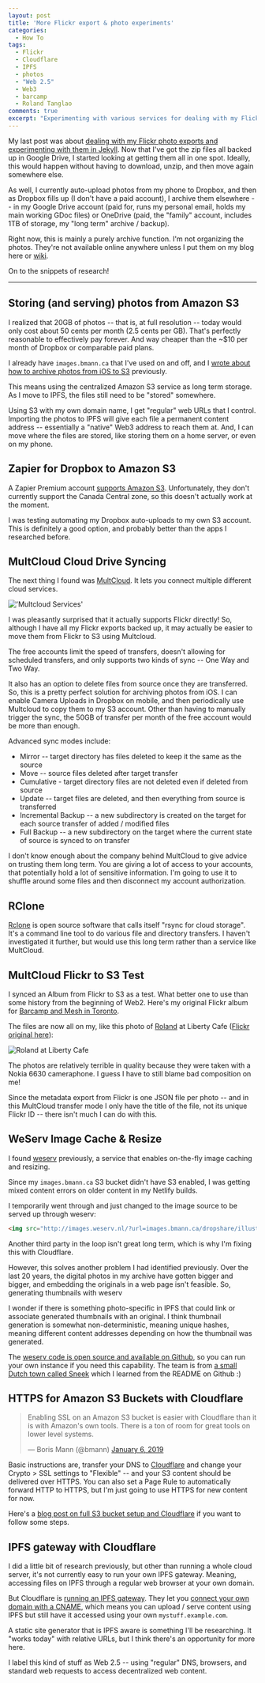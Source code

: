 ```yaml
---
layout: post
title: 'More Flickr export & photo experiments'
categories:
  - How To
tags:
  - Flickr
  - Cloudflare
  - IPFS
  - photos
  - "Web 2.5"
  - Web3
  - barcamp
  - Roland Tanglao
comments: true
excerpt: "Experimenting with various services for dealing with my Flickr export backup and moving photos around, resulting in documenting a grab bag of cloud services, protocols, articles and other research."
---
```


My last post was about [dealing with my Flickr photo exports and experimenting with them in Jekyll](/flickr-exports-jekyll/). Now that I've got the zip files all backed up in Google Drive, I started looking at getting them all in one spot. Ideally, this would happen without having to download, unzip, and then move again somewhere else.

As well, I currently auto-upload photos from my phone to Dropbox, and then as Dropbox fills up (I don't have a paid account), I archive them elsewhere -- in my Google Drive account (paid for, runs my personal email, holds my main working GDoc files) or OneDrive (paid, the "family" account, includes 1TB of storage, my "long term" archive / backup).

Right now, this is mainly a purely archive function. I'm not organizing the photos. They're not available online anywhere unless I put them on my blog here or [wiki](https://wiki.bmann.ca).

On to the snippets of research!

---

## Storing (and serving) photos from Amazon S3

I realized that 20GB of photos -- that is, at full resolution -- today would only cost about 50 cents per month (2.5 cents per GB). That's perfectly reasonable to effectively pay forever. And way cheaper than the ~$10 per month of Dropbox or comparable paid plans.

I already have ```images.bmann.ca``` that I've used on and off, and I [wrote about how to archive photos from iOS to S3](/archiving-photos-ios-amazon-s3) previously.

This means using the centralized Amazon S3 service as long term storage. As I move to IPFS, the files still need to be "stored" somewhere.

Using S3 with my own domain name, I get "regular" web URLs that I control. Importing the photos to IPFS will give each file a permanent content address -- essentially a "native" Web3 address to reach them at. And, I can move where the files are stored, like storing them on a home server, or even on my phone.

## Zapier for Dropbox to Amazon S3

A Zapier Premium account [supports Amazon S3](https://zapier.com/apps/amazon-s3). Unfortunately, they don't currently support the Canada Central zone, so this doesn't actually work at the moment.

I was testing automating my Dropbox auto-uploads to my own S3 account. This is definitely a good option, and probably better than the apps I researched before.

## MultCloud Cloud Drive Syncing

The next thing I found was [MultCloud](https:://multcloud.com). It lets you connect multiple different cloud services.

!['Multcloud Services'](/images/multicloud_screenshot.png)

I was pleasantly surprised that it actually supports Flickr directly! So, although I have all my Flickr exports backed up, it may actually be easier to move them from Flickr to S3 using Multcloud.

The free accounts limit the speed of transfers, doesn't allowing for scheduled transfers, and only supports two kinds of sync -- One Way and Two Way.

It also has an option to delete files from source once they are transferred. So, this is a pretty perfect solution for archiving photos from iOS. I can enable Camera Uploads in Dropbox on mobile, and then periodically use Multcloud to copy them to my S3 account. Other than having to manually trigger the sync, the 50GB of transfer per month of the free account would be more than enough.

Advanced sync modes include:
* Mirror -- target directory has files deleted to keep it the same as the source
* Move -- source files deleted after target transfer
* Cumulative - target directory files are not deleted even if deleted from source
* Update -- target files are deleted, and then everything from source is transferred
* Incremental Backup -- a new subdirectory is created on the target for each source transfer of added / modified files
* Full Backup -- a new subdirectory on the target where the current state of source is synced to on transfer

I don't know enough about the company behind MultCloud to give advice on trusting them long term. You are giving a lot of access to your accounts, that potentially hold a lot of sensitive information. I'm going to use it to shuffle around some files and then disconnect my account authorization.

## RClone

[Rclone](https://rclone.org/) is open source software that calls itself "rsync for cloud storage". It's a command line tool to do various file and directory transfers. I haven't investigated it further, but would use this long term rather than a service like MultCloud.

## MultCloud Flickr to S3 Test

I synced an Album from Flickr to S3 as a test. What better one to use than some history from the beginning of Web2. Here's my original Flickr album for [Barcamp and Mesh in Toronto](https://www.flickr.com/photos/boris/albums/72057594138250222).

The files are now all on my, like this photo of [Roland](https://rolandtanglao.com) at Liberty Cafe ([Flickr original here](https://www.flickr.com/photos/boris/146293250/in/album-72057594138250222/)):

![Roland at Liberty Cafe](https://images.bmann.ca/flickr/Barcamp%20and%20Mesh%20in%20Toronto/Roland%20at%20Liberty%20Cafe.jpg)

The photos are relatively terrible in quality because they were taken with a Nokia 6630 cameraphone. I guess I have to still blame bad composition on me!

Since the metadata export from Flickr is one JSON file per photo -- and in this MultCloud transfer mode I only have the title of the file, not its unique Flickr ID -- there isn't much I can do with this.

## WeServ Image Cache & Resize

I found [weserv](https://images.weserv.nl/) previously, a service that enables on-the-fly image caching and resizing.

Since my ```images.bmann.ca``` S3 bucket didn't have S3 enabled, I was getting mixed content errors on older content in my Netlify builds.

I temporarily went through and just changed to the image source to be served up through weserv:

```html
<img src="http://images.weserv.nl/?url=images.bmann.ca/dropshare/illustrator-bizcards-front.jpg" class="full" />
```

Another third party in the loop isn't great long term, which is why I'm fixing this with Cloudflare.

However, this solves another problem I had identified previously. Over the last 20 years, the digital photos in my archive have gotten bigger and bigger, and embedding the originals in a web page isn't feasible. So, generating thumbnails with weserv

I wonder if there is something photo-specific in IPFS that could link or associate generated thumbnails with an original. I think thumbnail generation is somewhat non-deterministic, meaning unique hashes, meaning different content addresses depending on how the thumbnail was generated.

The [weserv code is open source and available on Github](https://github.com/weserv/images), so you can run your own instance if you need this capability. The team is from [a small Dutch town called Sneek](https://en.wikipedia.org/wiki/Sneek) which I learned from the README on Github :)

## HTTPS for Amazon S3 Buckets with Cloudflare

<blockquote class="twitter-tweet" data-lang="en"><p lang="en" dir="ltr">Enabling SSL on an Amazon S3 bucket is easier with Cloudflare than it is with Amazon's own tools. There is a ton of room for great tools on lower level systems.</p>&mdash; Boris Mann (@bmann) <a href="https://twitter.com/bmann/status/1081987317517021184">January 6, 2019</a></blockquote>
<script async src="//platform.twitter.com/widgets.js" charset="utf-8"></script>

Basic instructions are, transfer your DNS to [Cloudflare](https://cloudflare.com) and change your Crypto > SSL settings to "Flexible" -- and your S3 content should be delivered over HTTPS. You can also set a Page Rule to automatically forward HTTP to HTTPS, but I'm just going to use HTTPS for new content for now.

Here's a [blog post on full S3 bucket setup and Cloudflare](https://wsvincent.com/static-site-hosting-with-s3-and-cloudflare/) if you want to follow some steps.

## IPFS gateway with Cloudflare

I did a little bit of research previously, but other than running a whole cloud server, it's not currently easy to run your own IPFS gateway. Meaning, accessing files on IPFS through a regular web browser at your own domain.

But Cloudflare is [running an IPFS gateway](https://www.cloudflare.com/distributed-web-gateway/#connectingyourwebsite). They let you [connect your own domain with a CNAME](https://www.cloudflare.com/distributed-web-gateway/#connectingyourwebsite), which means you can upload / serve content using IPFS but still have it accessed using your own ```mystuff.example.com```.

A static site generator that is IPFS aware is something I'll be researching. It "works today" with relative URLs, but I think there's an opportunity for more here.

I label this kind of stuff as Web 2.5 -- using "regular" DNS, browsers, and standard web requests to access decentralized web content.